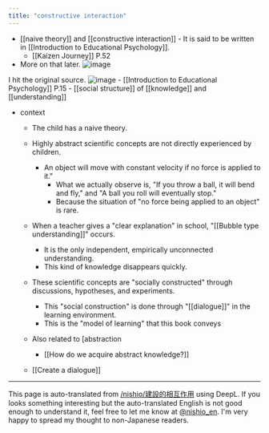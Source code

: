 ```yaml
---
title: "constructive interaction"
---
```


- [[naive theory]] and [[constructive interaction]]
        - It is said to be written in [[Introduction to Educational Psychology]].
    - [[Kaizen Journey]]  P.52
- More on that later.
![image](https://gyazo.com/7126250c869544c2c85cf180aecd82b1/thumb/1000)

I hit the original source.
![image](https://gyazo.com/a4d3741034c4c0373351339cd97c8824/thumb/1000)
    - [[Introduction to Educational Psychology]]  P.15
    - [[social structure]] of [[knowledge]] and [[understanding]]
- context
    - The child has a naive theory.
    - Highly abstract scientific concepts are not directly experienced by children.
        - An object will move with constant velocity if no force is applied to it."
            - What we actually observe is, "If you throw a ball, it will bend and fly," and "A ball you roll will eventually stop."
            - Because the situation of "no force being applied to an object" is rare.
    - When a teacher gives a "clear explanation" in school, "[[Bubble type understanding]]" occurs.
        - It is the only independent, empirically unconnected understanding.
        - This kind of knowledge disappears quickly.
    - These scientific concepts are "socially constructed" through discussions, hypotheses, and experiments.
        - This "social construction" is done through "[[dialogue]]" in the learning environment.
        - This is the "model of learning" that this book conveys


    - Also related to [abstraction
        - [[How do we acquire abstract knowledge?]]
    - [[Create a dialogue]]

---
This page is auto-translated from [/nishio/建設的相互作用](https://scrapbox.io/nishio/建設的相互作用) using DeepL. If you looks something interesting but the auto-translated English is not good enough to understand it, feel free to let me know at [@nishio_en](https://twitter.com/nishio_en). I'm very happy to spread my thought to non-Japanese readers.